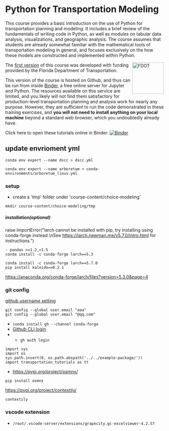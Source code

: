 
# Python for Transportation Modeling

This course provides a basic introduction on the use of Python for
transportation planning and modeling.  It includes a brief review
of the fundamentals of writing code in Python, as well as modules
on tabular data analysis, visualizations, and geographic analysis.
The course assumes that students are already somewhat familiar with
the mathematical tools of transportation modeling in general, and
focuses exclusively on the how these models are constructed and
implemented within Python.

<img src="_static/fdot-logo.png" alt="FDOT" width="100px" align="right" >

The [first version](http://www.fsutmsonline.net/fdot-python/fdot-python-html/index.html) 
of this course was developed with funding provided by the Florida 
Department of Transportation.

This version of the course is hosted on Github, and thus can be run 
from inside [Binder](https://mybinder.org),
a free online server for Jupyter and Python.  The resources available
on this service are limited, and you likely will not find them satisfactory
for production-level transportation planning and analysis work for
nearly any purpose. However, they are sufficient to run the code demonstrated
in these training exercises, and **you will not need to install anything
on your local machine** beyond a standard web browser, which you 
undoubtedly already have.

Click here to open these tutorials online in Binder: [![Binder](https://mybinder.org/badge_logo.svg)](https://mybinder.org/v2/gh/jpn--/python-for-transportation-modeling.git/v1.0.1?filepath=course-content)

## update envrioment yml
```
conda env export --name dscc > dscc.yml

conda env export --name arboretum > conda-environments/arboretum_linux.yml
```

### setup
* create a 'tmp' folder under 'course-content/choice-modeling'
```
mkdir course-content/choice-modeling/tmp
```

##### installation(optional)
raise ImportError("larch cannot be installed with pip, try installing using conda-forge instead.\nSee https://larch.newman.me/v5.7.0/intro.html for instructions.")

```
- pandas >=1.2,<1.5
conda install -c conda-forge larch==5.3

conda install -c conda-forge larch==5.7.0
pip install kaleido==0.2.1
```

https://anaconda.org/conda-forge/larch/files?version=5.3.0&page=4

### git config
[github  username setting](https://docs.github.com/en/get-started/getting-started-with-git/setting-your-username-in-git?platform=linux)
```
git config --global user.email "aaa"
git config --global user.email "@qq.com"
```
* `conda install gh --channel conda-forge`
* [Github CLI login](https://docs.github.com/en/get-started/getting-started-with-git/caching-your-github-credentials-in-git#github-cli)
* * `gh auth login`

```
import sys
import os
sys.path.insert(0, os.path.abspath('../../example-package/'))
import transportation_tutorials as tt
```

* https://pypi.org/project/osmnx/
```
pip install osmnx
```

https://pypi.org/project/contextily/
```
contextily
```


### vscode extension

* `/root/.vscode-server/extensions/grapecity.gc-excelviewer-4.2.57`
